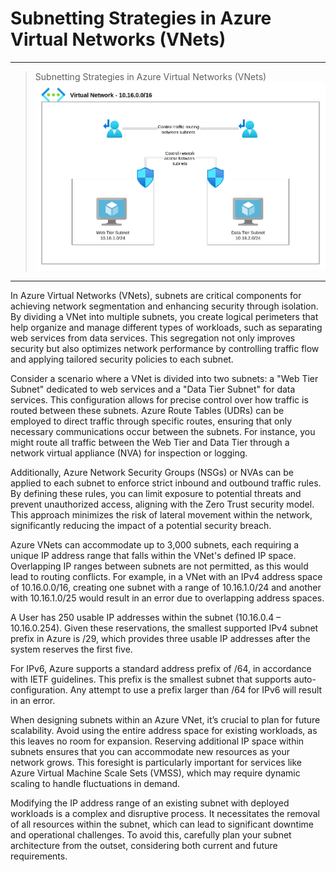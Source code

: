 # Subnetting Strategies in Azure Virtual Networks (VNets)

---

> Subnetting Strategies in Azure Virtual Networks (VNets)
![Subnetting Strategies in Azure Virtual Networks (VNets)](../../architecture-diagrams/azure/Subnetting%20Strategies%20in%20Azure%20Virtual%20Networks%20(VNets).png)

---

In Azure Virtual Networks (VNets), subnets are critical components for achieving network segmentation and enhancing security through isolation. By dividing a VNet into multiple subnets, you create logical perimeters that help organize and manage different types of workloads, such as separating web services from data services. This segregation not only improves security but also optimizes network performance by controlling traffic flow and applying tailored security policies to each subnet.

Consider a scenario where a VNet is divided into two subnets: a "Web Tier Subnet" dedicated to web services and a "Data Tier Subnet" for data services. This configuration allows for precise control over how traffic is routed between these subnets. Azure Route Tables (UDRs) can be employed to direct traffic through specific routes, ensuring that only necessary communications occur between the subnets. For instance, you might route all traffic between the Web Tier and Data Tier through a network virtual appliance (NVA) for inspection or logging.

Additionally, Azure Network Security Groups (NSGs) or NVAs can be applied to each subnet to enforce strict inbound and outbound traffic rules. By defining these rules, you can limit exposure to potential threats and prevent unauthorized access, aligning with the Zero Trust security model. This approach minimizes the risk of lateral movement within the network, significantly reducing the impact of a potential security breach.

Azure VNets can accommodate up to 3,000 subnets, each requiring a unique IP address range that falls within the VNet's defined IP space. Overlapping IP ranges between subnets are not permitted, as this would lead to routing conflicts. For example, in a VNet with an IPv4 address space of 10.16.0.0/16, creating one subnet with a range of 10.16.1.0/24 and another with 10.16.1.0/25 would result in an error due to overlapping address spaces.

A User has 250 usable IP addresses within the subnet (10.16.0.4 – 10.16.0.254). Given these reservations, the smallest supported IPv4 subnet prefix in Azure is /29, which provides three usable IP addresses after the system reserves the first five.

For IPv6, Azure supports a standard address prefix of /64, in accordance with IETF guidelines. This prefix is the smallest subnet that supports auto-configuration. Any attempt to use a prefix larger than /64 for IPv6 will result in an error.

When designing subnets within an Azure VNet, it’s crucial to plan for future scalability. Avoid using the entire address space for existing workloads, as this leaves no room for expansion. Reserving additional IP space within subnets ensures that you can accommodate new resources as your network grows. This foresight is particularly important for services like Azure Virtual Machine Scale Sets (VMSS), which may require dynamic scaling to handle fluctuations in demand.

Modifying the IP address range of an existing subnet with deployed workloads is a complex and disruptive process. It necessitates the removal of all resources within the subnet, which can lead to significant downtime and operational challenges. To avoid this, carefully plan your subnet architecture from the outset, considering both current and future requirements.
